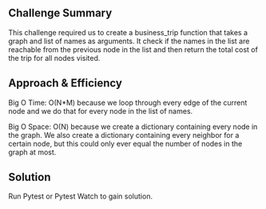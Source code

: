 ## Challenge Summary

This challenge required us to create a business_trip function that takes a graph and list of names as arguments. It check if the names in the list are reachable from the previous node in the list and then return the total cost of the trip for all nodes visited.

## Approach & Efficiency
Big O Time: O(N*M) because we loop through every edge of the current node and we do that for every node in the list of names.

Big O Space: O(N) because we create a dictionary containing every node in the graph. We also create a dictionary containing every neighbor for a certain node, but this could only ever equal the number of nodes in the graph at most.

## Solution
Run Pytest or Pytest Watch to gain solution.
